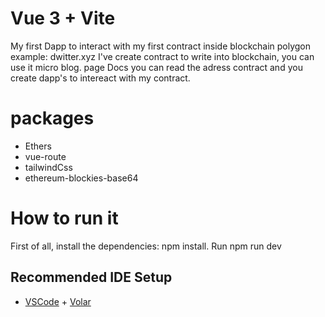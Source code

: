 # Vue 3 + Vite

My first Dapp to interact with my first contract inside blockchain polygon
example: dwitter.xyz
I've create contract to write into blockchain, you can use it micro blog.
page Docs you can read the adress contract and you create dapp's to intereact with my contract.

# packages
 - Ethers
 - vue-route
 - tailwindCss
 - ethereum-blockies-base64
 
# How to run it
 First of all, install the dependencies: npm install. Run npm run dev 
 
## Recommended IDE Setup

- [VSCode](https://code.visualstudio.com/) + [Volar](https://marketplace.visualstudio.com/items?itemName=johnsoncodehk.volar)
